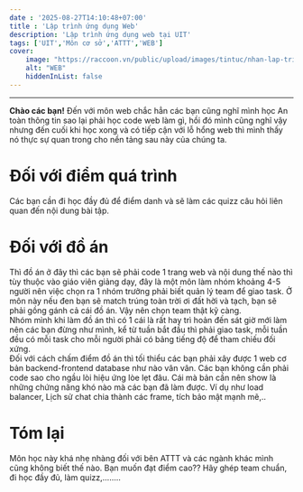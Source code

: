 ```yaml
---
date : '2025-08-27T14:10:48+07:00'
title : 'Lập trình ứng dụng Web'
description: 'Lập trình ứng dụng web tại UIT'
tags: ['UIT','Môn cơ sở','ATTT','WEB']
cover: 
    image: "https://raccoon.vn/public/upload/images/tintuc/nhan-lap-trinh-ung-dung-web-app-gia-re.png"
    alt: "WEB"
    hiddenInList: false
---
```

---
**Chào các bạn!**
Đến với môn web chắc hẳn các bạn cũng nghĩ mình học An toàn thông tin sao lại phải học code web làm gì, hồi đó mình cũng nghĩ vậy nhưng đến cuối khi học xong và có tiếp cận với lỗ hổng web thì mình thấy nó thực sự quan trong cho nền tảng sau này của chúng ta.

# Đối với điểm quá trình
Các bạn cần đi học đầy đủ để điểm danh và sẽ làm các quizz câu hỏi liên quan đến nội dung bài tập.
# Đối với đồ án
Thì đồ án ở đây thì các bạn sẽ phải code 1 trang web và nội dung thế nào thì tùy thuộc vào giáo viên giảng dạy, đây là một môn làm nhóm khoảng 4-5 người nên việc chọn ra 1 nhóm trưởng phải biết quản lý team để giao task. Ở môn này nếu đen bạn sẽ match trúng toàn trời ơi đất hời và tạch, bạn sẽ phải gồng gánh cả cái đồ án. Vậy nên chọn team thật kỹ càng.  
Nhóm mình khi làm đồ án thì có 1 cái là rất hay trì hoản đến sát giờ mới làm nên các bạn đừng như mình, kể từ tuần bắt đầu thì phải giao task, mỗi tuần đều có mỗi task cho mỗi người phải có bảng tiếng độ để tham chiếu đối xứng.   
Đối với cách chấm điểm đồ án thì tối thiểu các bạn phải xây được 1 web cơ bản backend-frontend database như nào vân vân. Các bạn không cần phải code sao cho ngầu lòi hiệu ứng lòe lẹt đâu. Cái mà bản cần nên show là những chứng năng khó nào mà các bạn đã làm được. Ví dụ như load balancer, Lịch sử chat chia thành các frame, tích bảo mật mạnh mẽ,..

# Tóm lại
Môn học này khá nhẹ nhàng đối với bên ATTT và các ngành khác mình cũng không biết thế nào. Bạn muốn đạt điểm cao?? Hãy ghép team chuẩn, đi học đầy đủ, làm quizz,........ 